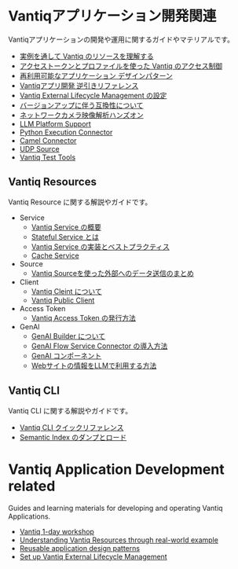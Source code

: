 # Vantiqアプリケーション開発関連

Vantiqアプリケーションの開発や運用に関するガイドやマテリアルです。

- [実例を通して Vantiq のリソースを理解する](./vantiq-resources-introduction/docs/jp/Vantiq_resources_introduction.md)
- [アクセストークンとプロファイルを使った Vantiq のアクセス制御](./accesstoken_profile/readme.md)
- [再利用可能なアプリケーション デザインパターン](./docs/jp/reusable-design-patterns.md)
- [Vantiqアプリ開発 逆引きリファレンス](./docs/jp/reverse-lookup.md)
- [Vantiq External Lifecycle Management の設定](./docs/jp/Vantiq_ExtLifecycleManagement_SetupProcedure.md)
- [バージョンアップに伴う互換性について](./docs/jp/incompatibilities.md)
- [ネットワークカメラ映像解析ハンズオン](./vantiq-videostream/docs/jp/hands-on-lab.md)
- [LLM Platform Support](/vantiq-aiml-integration/docs/jp/LLM_Platform_Support.md)
- [Python Execution Connector](./docs/jp/python-execution-connector.md)
- [Camel Connector](./docs/jp/camel-connector.md)
- [UDP Source](./docs/jp/udp-source.md)
- [Vantiq Test Tools](./docs/jp/test-tools.md)

## Vantiq Resources

Vantiq Resource に関する解説やガイドです。

- Service
  - [Vantiq Service の概要](./vantiq-resources/service/about-service/readme.md)
  - [Stateful Service とは](./vantiq-resources/service/stateful-service/readme.md)
  - [Vantiq Service の実装とベストプラクティス](./vantiq-resources/service/Implement/readme.md)
  - [Cache Service](./vantiq-resources/service/cache-service/readme.md)
- Source
  - [Vantiq Sourceを使った外部へのデータ送信のまとめ](./vantiq-resources/source/data-sending/readme.md)
- Client
  - [Vantiq Cleint について](./vantiq-resources/client/about-client/readme.md)
  - [Vantiq Public Client](./vantiq-resources/client/public-client/readme.md)
- Access Token
  - [Vantiq Access Token の発行方法](./vantiq-resources/access-token/create-access-token/readme.md)
- GenAI
  - [GenAI Builder について](./vantiq-resources/genai/about-genai-builder/readme.md)
  - [GenAI Flow Service Connector の導入方法](./vantiq-resources/genai/genai-flow-service-connector/readme.md)
  - [GenAI コンポーネント](./vantiq-resources/genai/genai-components/readme.md)
  - [Webサイトの情報をLLMで利用する方法](./vantiq-resources/genai/using-website-information-in-llm/readme.md)

## Vantiq CLI

Vantiq CLI に関する解説やガイドです。

- [Vantiq CLI クイックリファレンス](./vantiq-cli/cli-quick-reference/readme.md)
- [Semantic Index のダンプとロード](./vantiq-cli/semantic-index-dumpload/readme.md)

# Vantiq Application Development related

Guides and learning materials for developing and operating Vantiq Applications.

- [Vantiq 1-day workshop](./1-day-workshop/docs/eng/readme.md)
- [Understanding Vantiq Resources through real-world example](./vantiq-resources-introduction/docs/eng/Vantiq_resources_introduction.md)
- [Reusable application design patterns](./docs/eng/reusable-design-patterns.md)
- [Set up Vantiq External Lifecycle Management](./docs/eng/Vantiq_ExtLifecycleManagement_SetupProcedure.md)
